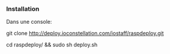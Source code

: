 ### Installation

Dans une console:

git clone http://deploy.ioconstellation.com/iostaff/raspdeploy.git

cd raspdeploy/ && sudo sh deploy.sh